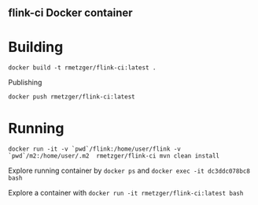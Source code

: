 ## flink-ci Docker container

# Building

```
docker build -t rmetzger/flink-ci:latest .
```

Publishing

```
docker push rmetzger/flink-ci:latest
```

# Running

```
docker run -it -v `pwd`/flink:/home/user/flink -v `pwd`/m2:/home/user/.m2  rmetzger/flink-ci mvn clean install
```

Explore running container by `docker ps` and `docker exec -it dc3ddc078bc8 bash`

Explore a container with `docker run -it rmetzger/flink-ci:latest bash`